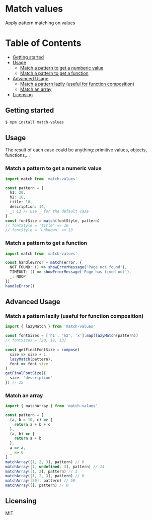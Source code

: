 # Match values

Apply pattern matching on values

Table of Contents
=================

* [Getting started](#getting-started)
* [Usage](#usage)
   * [Match a pattern to get a numberic value](#match-a-pattern-to-get-a-numberic-value)
   * [Match a pattern to get a function](#match-a-pattern-to-get-a-function)
* [Advanced Usage](#advanced-usage)
   * [Match a pattern lazily (useful for function composition)](#match-a-pattern-lazily-useful-for-function-composition)
   * [Match an array](#match-an-array)
* [Licensing](#licensing)


## Getting started

```bash
$ npm install match-values
```

## Usage

The result of each case could be anything: primitive values, objects, functions,...

### Match a pattern to get a numeric value

```ts
import match from 'match-values'

const pattern = {
  h1: 20,
  h2: 18,
  title: 16,
  description: 14,
  _: 13 // use _ for the default case
}
const fontSize = match(fontStyle, pattern)
// fontStyle = 'title' => 16
// fontStyle = 'unknown' => 13
```

### Match a pattern to get a function

```ts
import match from 'match-values'

const handleError = match(error, {
  NOT_FOUND: () => showErrorMessage('Page not found'),
  TIMEOUT: () => showErrorMessage('Page has timed out'),
  _: NOOP
})
handleError()
```

## Advanced Usage

### Match a pattern lazily (useful for function composition)

```ts
import { lazyMatch } from 'match-values'

const fontSizes = ['h1', 'h2', 'x'].map(lazyMatch(pattern))
// fontSizes = [20, 18, 13]
...
const getFinalFontSize = compose(
  size => size + 1,
  lazyMatch(pattern),
  font => font.size
)
getFinalFontSize({
  size: 'description'
}) // 15
```

### Match an array

```ts
import { matchArray } from 'match-values'

const pattern = [
  (a, b = 10, c) => {
    return a + b + c
  },
  (a, b) => {
    return a + b
  },
  a => a,
  _ => 0
]
matchArray([1, 2, 3], pattern) // 6
matchArray([1, undefined, 3], pattern) // 14
matchArray([1, 2], pattern) // 3
matchArray([1, 2, 3], pattern) // 6
matchArray([50], pattern) // 50
matchArray([], pattern) // 0
```

## Licensing

MIT
